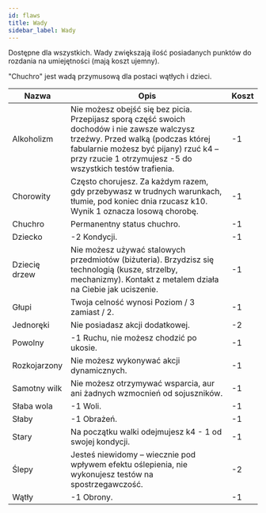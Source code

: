 ```yaml
---
id: flaws
title: Wady
sidebar_label: Wady
---
```


Dostępne dla wszystkich. Wady zwiększają ilość posiadanych punktów do rozdania na umiejętności (mają koszt ujemny).

"Chuchro" jest wadą przymusową dla postaci wątłych i dzieci.

| Nazwa | Opis | Koszt |
|-------|------|-------|
| Alkoholizm | Nie możesz obejść się bez picia. Przepijasz sporą część swoich dochodów i nie zawsze walczysz trzeźwy. Przed walką (podczas której fabularnie możesz być pijany) rzuć k4 – przy rzucie 1 otrzymujesz -5 do wszystkich testów trafienia. | -1 |
| Chorowity | Często chorujesz. Za każdym razem, gdy przebywasz w trudnych warunkach, tłumie, pod koniec dnia rzucasz k10. Wynik 1 oznacza losową chorobę. | -1 |
| Chuchro | Permanentny status chuchro. | -1 |
| Dziecko | -2 Kondycji. | -1 |
| Dziecię drzew | Nie możesz używać stalowych przedmiotów (biżuteria). Brzydzisz się technologią (kusze, strzelby, mechanizmy). Kontakt z metalem działa na Ciebie jak uciszenie. | -1 |
| Głupi | Twoja celność wynosi Poziom / 3 zamiast / 2. | -1 |
| Jednoręki | Nie posiadasz akcji dodatkowej. | -2 |
| Powolny | -1 Ruchu, nie możesz chodzić po ukosie. | -1 |
| Rozkojarzony | Nie możesz wykonywać akcji dynamicznych. | -1 |
| Samotny wilk | Nie możesz otrzymywać wsparcia, aur ani żadnych wzmocnień od sojuszników. | -1 |
| Słaba wola | -1 Woli. | -1 |
| Słaby | -1 Obrażeń. | -1 |
| Stary | Na początku walki odejmujesz k4 - 1 od swojej kondycji. | -1 |
| Ślepy | Jesteś niewidomy – wiecznie pod wpływem efektu oślepienia, nie wykonujesz testów na spostrzegawczość. | -2 |
| Wątły | -1 Obrony. | -1 |